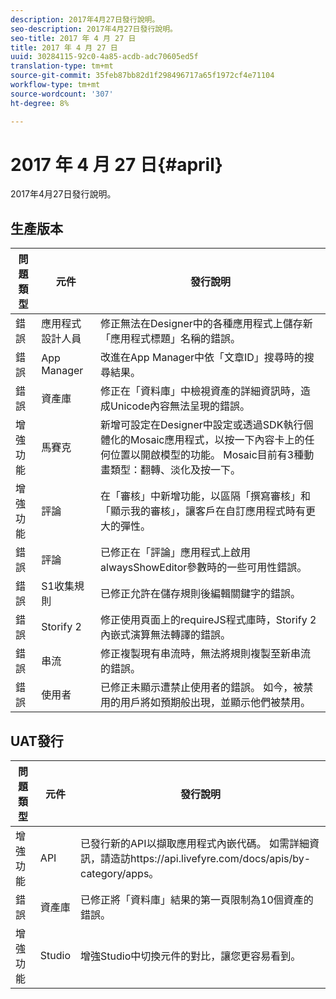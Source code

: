 ```yaml
---
description: 2017年4月27日發行說明。
seo-description: 2017年4月27日發行說明。
seo-title: 2017 年 4 月 27 日
title: 2017 年 4 月 27 日
uuid: 30284115-92c0-4a85-acdb-adc70605ed5f
translation-type: tm+mt
source-git-commit: 35feb87bb82d1f298496717a65f1972cf4e71104
workflow-type: tm+mt
source-wordcount: '307'
ht-degree: 8%

---
```



# 2017 年 4 月 27 日{#april}

2017年4月27日發行說明。

## 生產版本

| **問題類型** | **元件** | **發行說明** |
|---|---|---|
| 錯誤 | 應用程式設計人員 | 修正無法在Designer中的各種應用程式上儲存新「應用程式標題」名稱的錯誤。 |
| 錯誤 | App Manager | 改進在App Manager中依「文章ID」搜尋時的搜尋結果。 |
| 錯誤 | 資產庫 | 修正在「資料庫」中檢視資產的詳細資訊時，造成Unicode內容無法呈現的錯誤。 |
| 增強功能 | 馬賽克 | 新增可設定在Designer中設定或透過SDK執行個體化的Mosaic應用程式，以按一下內容卡上的任何位置以開啟模型的功能。 Mosaic目前有3種動畫類型：翻轉、淡化及按一下。 |
| 增強功能 | 評論 | 在「審核」中新增功能，以區隔「撰寫審核」和「顯示我的審核」，讓客戶在自訂應用程式時有更大的彈性。 |
| 錯誤 | 評論 | 已修正在「評論」應用程式上啟用alwaysShowEditor參數時的一些可用性錯誤。 |
| 錯誤 | S1收集規則 | 已修正允許在儲存規則後編輯關鍵字的錯誤。 |
| 錯誤 | Storify 2 | 修正使用頁面上的requireJS程式庫時，Storify 2內嵌式演算無法轉譯的錯誤。 |
| 錯誤 | 串流 | 修正複製現有串流時，無法將規則複製至新串流的錯誤。 |
| 錯誤 | 使用者 | 已修正未顯示遭禁止使用者的錯誤。 如今，被禁用的用戶將如預期般出現，並顯示他們被禁用。 |

## UAT發行

| **問題類型** | **元件** | **發行說明** |
|---|---|---|
| 增強功能 | API | 已發行新的API以擷取應用程式內嵌代碼。 如需詳細資訊，請造訪https://api.livefyre.com/docs/apis/by-category/apps。 |
| 錯誤 | 資產庫 | 已修正將「資料庫」結果的第一頁限制為10個資產的錯誤。 |
| 增強功能 | Studio | 增強Studio中切換元件的對比，讓您更容易看到。 |

